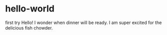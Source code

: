 # hello-world
first try 
Hello! I wonder when dinner will be ready. I am super excited for the delicious fish chowder.
